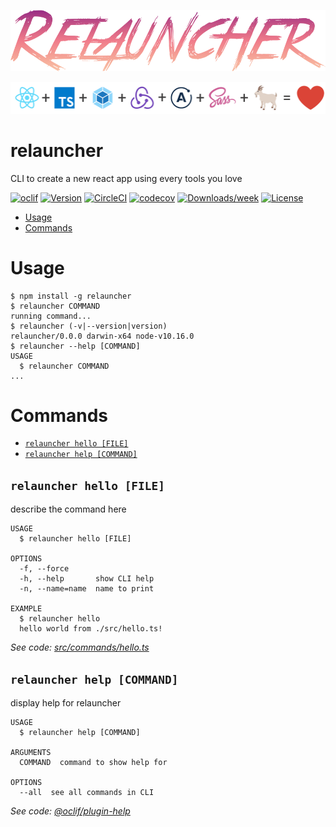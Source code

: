 ![header image](https://github.com/jeremyscatigna/relauncher/blob/master/relauncher-logo.png)

![Image](https://github.com/jeremyscatigna/relauncher/blob/master/relauncher.png)

relauncher
==========

CLI to create a new react app using every tools you love

[![oclif](https://img.shields.io/badge/cli-oclif-brightgreen.svg)](https://oclif.io)
[![Version](https://img.shields.io/npm/v/relauncher.svg)](https://npmjs.org/package/relauncher)
[![CircleCI](https://circleci.com/gh/jeremyscatigna/relauncher.svg?style=svg)](https://circleci.com/gh/jeremyscatigna/relauncher)
[![codecov](https://codecov.io/gh/jeremyscatigna/relauncher/branch/master/graph/badge.svg)](https://codecov.io/gh/jeremyscatigna/relauncher)
[![Downloads/week](https://img.shields.io/npm/dw/relauncher.svg)](https://npmjs.org/package/relauncher)
[![License](https://img.shields.io/npm/l/relauncher.svg)](https://github.com/jeremyscatigna/relauncher/blob/master/package.json)

<!-- toc -->
* [Usage](#usage)
* [Commands](#commands)
<!-- tocstop -->
# Usage
<!-- usage -->
```sh-session
$ npm install -g relauncher
$ relauncher COMMAND
running command...
$ relauncher (-v|--version|version)
relauncher/0.0.0 darwin-x64 node-v10.16.0
$ relauncher --help [COMMAND]
USAGE
  $ relauncher COMMAND
...
```
<!-- usagestop -->
# Commands
<!-- commands -->
* [`relauncher hello [FILE]`](#relauncher-hello-file)
* [`relauncher help [COMMAND]`](#relauncher-help-command)

## `relauncher hello [FILE]`

describe the command here

```
USAGE
  $ relauncher hello [FILE]

OPTIONS
  -f, --force
  -h, --help       show CLI help
  -n, --name=name  name to print

EXAMPLE
  $ relauncher hello
  hello world from ./src/hello.ts!
```

_See code: [src/commands/hello.ts](https://github.com/jeremyscatigna/relauncher/blob/v0.0.0/src/commands/hello.ts)_

## `relauncher help [COMMAND]`

display help for relauncher

```
USAGE
  $ relauncher help [COMMAND]

ARGUMENTS
  COMMAND  command to show help for

OPTIONS
  --all  see all commands in CLI
```

_See code: [@oclif/plugin-help](https://github.com/oclif/plugin-help/blob/v2.2.1/src/commands/help.ts)_
<!-- commandsstop -->
